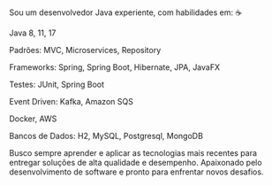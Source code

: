
Sou um desenvolvedor Java experiente, com habilidades em: ☕

Java 8, 11, 17 

Padrões: MVC, Microservices, Repository

Frameworks: Spring, Spring Boot, Hibernate, JPA, JavaFX

Testes: JUnit, Spring Boot

Event Driven: Kafka, Amazon SQS

Docker, AWS

Bancos de Dados: H2, MySQL, Postgresql, MongoDB

Busco sempre aprender e aplicar as tecnologias mais recentes para entregar soluções de alta qualidade e desempenho. Apaixonado pelo desenvolvimento de software e pronto para enfrentar novos desafios.
